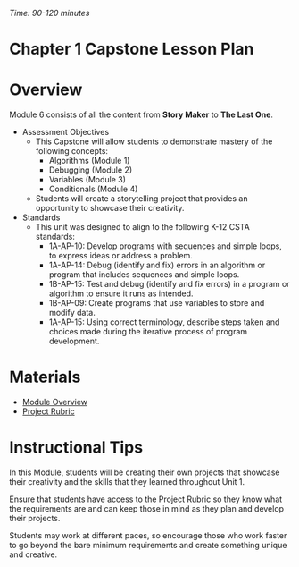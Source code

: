 _Time: 90-120 minutes_


# **Chapter 1 Capstone Lesson Plan**

# Overview
Module 6 consists of all the content from **Story Maker** to **The Last One**.

- Assessment Objectives
    - This Capstone will allow students to demonstrate mastery of the following concepts:
        - Algorithms (Module 1)
        - Debugging (Module 2)
        - Variables (Module 3)
        - Conditionals (Module 4)
    - Students will create a storytelling project that provides an opportunity to showcase their creativity.
- Standards
    - This unit was designed to align to the following K-12 CSTA standards:
        - 1A-AP-10: Develop programs with sequences and simple loops, to express ideas or address a problem.
        - 1A-AP-14: Debug (identify and fix) errors in an algorithm or program that includes sequences and simple loops.
        - 1B-AP-15: Test and debug (identify and fix errors) in a program or algorithm to ensure it runs as intended.
        - 1B-AP-09: Create programs that use variables to store and modify data.
        - 1A-AP-15: Using correct terminology, describe steps taken and choices made during the iterative process of program development. 

# Materials

- [Module Overview](https://www.ozaria.com/teachers/resources/chapter1module6overview)
- [Project Rubric](https://www.ozaria.com/teachers/resources/chapter1rubric)

# Instructional Tips

In this Module, students will be creating their own projects that showcase their creativity and the skills that they learned throughout Unit 1.

Ensure that students have access to the Project Rubric so they know what the requirements are and can keep those in mind as they plan and develop their projects.

Students may work at different paces, so encourage those who work faster to go beyond the bare minimum requirements and create something unique and creative.
